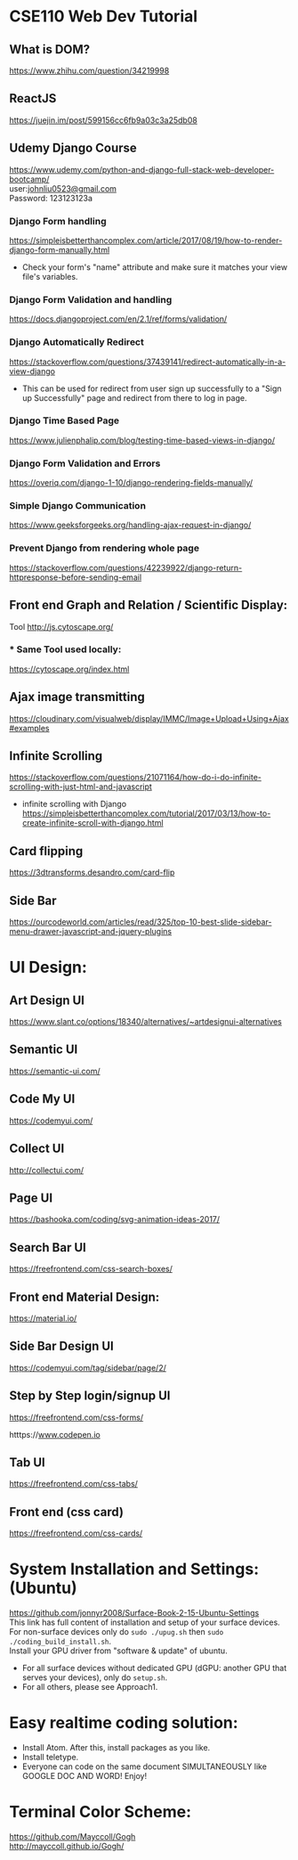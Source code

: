 # CSE110 Web Dev Tutorial  

## What is DOM?  
https://www.zhihu.com/question/34219998  

## ReactJS  
https://juejin.im/post/599156cc6fb9a03c3a25db08  

## Udemy Django Course 
https://www.udemy.com/python-and-django-full-stack-web-developer-bootcamp/  
user:johnliu0523@gmail.com  
Password: 123123123a  

### Django Form handling  
https://simpleisbetterthancomplex.com/article/2017/08/19/how-to-render-django-form-manually.html  
* Check your form's "name" attribute and make sure it matches your view file's variables.  

### Django Form Validation and handling  
https://docs.djangoproject.com/en/2.1/ref/forms/validation/  

### Django Automatically Redirect  
https://stackoverflow.com/questions/37439141/redirect-automatically-in-a-view-django  
* This can be used for redirect from user sign up successfully to a "Sign up Successfully" page and redirect from there to log in page.  

### Django Time Based Page  
https://www.julienphalip.com/blog/testing-time-based-views-in-django/  

### Django Form Validation and Errors  
https://overiq.com/django-1-10/django-rendering-fields-manually/  

### Simple Django Communication  
https://www.geeksforgeeks.org/handling-ajax-request-in-django/  

### Prevent Django from rendering whole page  
https://stackoverflow.com/questions/42239922/django-return-httpresponse-before-sending-email  

## Front end Graph and Relation / Scientific Display:  
Tool http://js.cytoscape.org/  
### * Same Tool used locally:  
https://cytoscape.org/index.html  

## Ajax image transmitting  
https://cloudinary.com/visualweb/display/IMMC/Image+Upload+Using+Ajax#examples  

## Infinite Scrolling  
https://stackoverflow.com/questions/21071164/how-do-i-do-infinite-scrolling-with-just-html-and-javascript  
* infinite scrolling with Django  
https://simpleisbetterthancomplex.com/tutorial/2017/03/13/how-to-create-infinite-scroll-with-django.html  

## Card flipping  
https://3dtransforms.desandro.com/card-flip  

## Side Bar  
https://ourcodeworld.com/articles/read/325/top-10-best-slide-sidebar-menu-drawer-javascript-and-jquery-plugins  

# UI Design:  

## Art Design UI  
https://www.slant.co/options/18340/alternatives/~artdesignui-alternatives  

## Semantic UI  
https://semantic-ui.com/  

## Code My UI  
https://codemyui.com/  

## Collect UI  
http://collectui.com/  

## Page UI  
https://bashooka.com/coding/svg-animation-ideas-2017/  

## Search Bar UI  
https://freefrontend.com/css-search-boxes/  

## Front end Material Design:  
https://material.io/  

## Side Bar Design UI  
https://codemyui.com/tag/sidebar/page/2/  

## Step by Step login/signup UI  
https://freefrontend.com/css-forms/  

htttps://www.codepen.io  

## Tab UI  
https://freefrontend.com/css-tabs/  

## Front end (css card)   
https://freefrontend.com/css-cards/

# System Installation and Settings: (Ubuntu)  
https://github.com/jonnyr2008/Surface-Book-2-15-Ubuntu-Settings  
This link has full content of installation and setup of your surface devices.  
For non-surface devices only do ```sudo ./upug.sh``` then ```sudo ./coding_build_install.sh```.  
Install your GPU driver from "software & update" of ubuntu.  
* For all surface devices without dedicated GPU (dGPU: another GPU that serves your devices), only do ```setup.sh```.  
* For all others, please see Approach1.  

# Easy realtime coding solution:  
* Install Atom. After this, install packages as you like.  
* Install teletype.  
* Everyone can code on the same document SIMULTANEOUSLY like GOOGLE DOC AND WORD! Enjoy!  

# Terminal Color Scheme:  
https://github.com/Mayccoll/Gogh  
http://mayccoll.github.io/Gogh/  



